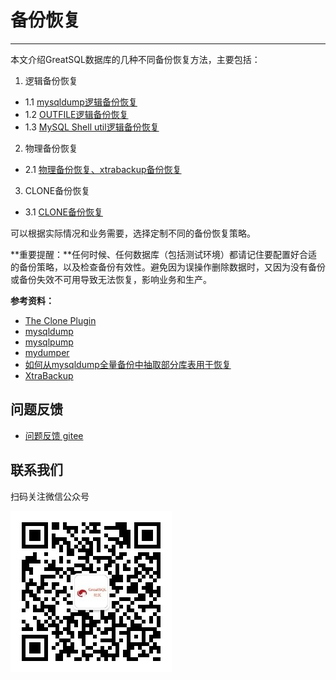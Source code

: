 # 备份恢复
---

本文介绍GreatSQL数据库的几种不同备份恢复方法，主要包括：

1. 逻辑备份恢复
 - 1.1 [mysqldump逻辑备份恢复](./4-1-mysqldump.md)
 - 1.2 [OUTFILE逻辑备份恢复](./4-2-outfile.md)
 - 1.3 [MySQL Shell util逻辑备份恢复](./4-3-shell-util.md)
2. 物理备份恢复
 - 2.1 [物理备份恢复、xtrabackup备份恢复](./4-4-physical-backup.md)
3. CLONE备份恢复

- 3.1 [CLONE备份恢复](./4-5-clone.md)

可以根据实际情况和业务需要，选择定制不同的备份恢复策略。

**重要提醒：**任何时候、任何数据库（包括测试环境）都请记住要配置好合适的备份策略，以及检查备份有效性。避免因为误操作删除数据时，又因为没有备份或备份失效不可用导致无法恢复，影响业务和生产。

**参考资料：**

- [The Clone Plugin](https://dev.mysql.com/doc/refman/8.0/en/clone-plugin.html)
- [mysqldump](https://dev.mysql.com/doc/refman/8.0/en/mysqldump.html)
- [mysqlpump](https://dev.mysql.com/doc/refman/8.0/en/mysqlpump.html)
- [mydumper](https://github.com/mydumper/mydumper)
- [如何从mysqldump全量备份中抽取部分库表用于恢复](https://imysql.com/2010/06/01/mysql-faq-how-to-extract-data-from-dumpfile.html)
- [XtraBackup](https://docs.percona.com/percona-xtrabackup/latest/manual.html)


**问题反馈**
---
- [问题反馈 gitee](https://gitee.com/GreatSQL/GreatSQL-Manual/issues)


**联系我们**
---

扫码关注微信公众号

![greatsql-wx](../greatsql-wx.jpg)
